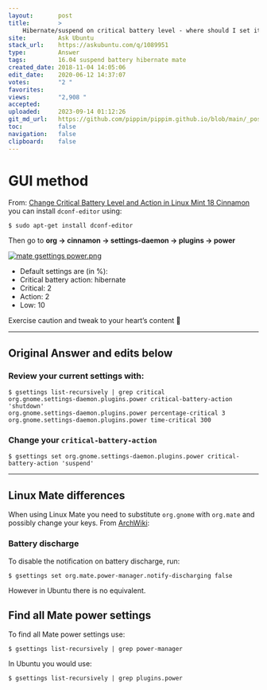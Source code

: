 ```yaml
---
layout:       post
title:        >
    Hibernate/suspend on critical battery level - where should I set it from MATE GUI?
site:         Ask Ubuntu
stack_url:    https://askubuntu.com/q/1089951
type:         Answer
tags:         16.04 suspend battery hibernate mate
created_date: 2018-11-04 14:05:06
edit_date:    2020-06-12 14:37:07
votes:        "2 "
favorites:    
views:        "2,908 "
accepted:     
uploaded:     2023-09-14 01:12:26
git_md_url:   https://github.com/pippim/pippim.github.io/blob/main/_posts/2018/2018-11-04-Hibernate_suspend-on-critical-battery-level-where-should-I-set-it-from-MATE-GUI_.md
toc:          false
navigation:   false
clipboard:    false
---
```


# GUI method

From: [Change Critical Battery Level and Action in Linux Mint 18 Cinnamon][1]
you can install `dconf-editor` using:

``` 
$ sudo apt-get install dconf-editor
```

Then go to **org -> cinnamon -> settings-daemon -> plugins -> power**

[![mate gsettings power.png][2]][2]

- Default settings are (in %):
- Critical battery action: hibernate
- Critical: 2
- Action: 2
- Low: 10

Exercise caution and tweak to your heart’s content 🙂

----------


## Original Answer and edits below

### Review your current settings with:

``` 
$ gsettings list-recursively | grep critical
org.gnome.settings-daemon.plugins.power critical-battery-action 'shutdown'
org.gnome.settings-daemon.plugins.power percentage-critical 3
org.gnome.settings-daemon.plugins.power time-critical 300
```

### Change your `critical-battery-action`

``` 
$ gsettings set org.gnome.settings-daemon.plugins.power critical-battery-action 'suspend'
```


----------


## Linux Mate differences

When using Linux Mate you need to substitute `org.gnome` with `org.mate` and possibly change your keys. From [ArchWiki][3]: 

### Battery discharge

To disable the notification on battery discharge, run:

``` 
$ gsettings set org.mate.power-manager.notify-discharging false
```

However in Ubuntu there is no equivalent.

## Find all Mate power settings

To find all Mate power settings use:

``` 
$ gsettings list-recursively | grep power-manager
```

In Ubuntu you would use:

``` 
$ gsettings list-recursively | grep plugins.power
```


  [1]: http://www.putdispenserhere.com/change-critical-battery-level-action-linux-mint-18-cinnamon/
  [2]: https://i.stack.imgur.com/3hykc.png
  [3]: https://wiki.archlinux.org/index.php/MATE
